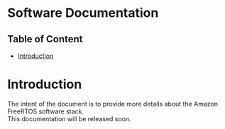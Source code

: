 # Software Documentation <!-- omit in toc -->

## Table of Content <!-- omit in toc -->
- [Introduction](#introduction)

# Introduction
The intent of the document is to provide more details about the Amazon FreeRTOS software stack.  
This documentation will be released soon.
